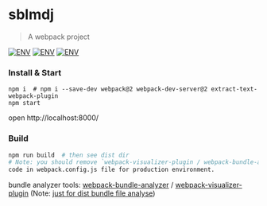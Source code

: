 # sblmdj

> A webpack project

[![ENV](https://img.shields.io/badge/react-^15.6.1-blue.svg)](https://github.com/Yangzhedi/sblmdj)
[![ENV](https://img.shields.io/badge/antd-2.0.0-blue.svg)](https://github.com/Yangzhedi/sblmdj)
[![ENV](https://img.shields.io/badge/webpack-^3.0.0-blue.svg)](https://github.com/Yangzhedi/sblmdj)

### Install & Start

```shell
npm i  # npm i --save-dev webpack@2 webpack-dev-server@2 extract-text-webpack-plugin
npm start
```

open http://localhost:8000/

### Build

```sh
npm run build  # then see dist dir
# Note: you should remove `webpack-visualizer-plugin / webpack-bundle-analyzer` 
code in webpack.config.js file for production environment.
```

bundle analyzer tools: 
[webpack-bundle-analyzer](https://www.npmjs.com/package/webpack-bundle-analyzer) / 
[webpack-visualizer-plugin](https://www.npmjs.com/package/webpack-visualizer-plugin) 
(Note: [just for dist bundle file analyse](https://github.com/th0r/webpack-bundle-analyzer/issues/86))
